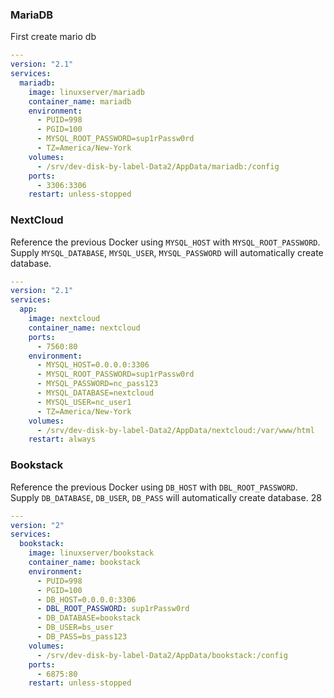 ### MariaDB

First create mario db

```yml
---
version: "2.1"
services:
  mariadb:
    image: linuxserver/mariadb
    container_name: mariadb
    environment:
      - PUID=998
      - PGID=100
      - MYSQL_ROOT_PASSWORD=sup1rPassw0rd
      - TZ=America/New-York
    volumes:
      - /srv/dev-disk-by-label-Data2/AppData/mariadb:/config
    ports:
      - 3306:3306
    restart: unless-stopped
```


### NextCloud

Reference the previous Docker using `MYSQL_HOST` with `MYSQL_ROOT_PASSWORD`. Supply `MYSQL_DATABASE`, `MYSQL_USER`, `MYSQL_PASSWORD` will automatically create database.

```yml
---
version: "2.1"
services:
  app:
    image: nextcloud
    container_name: nextcloud
    ports:
      - 7560:80
    environment:
      - MYSQL_HOST=0.0.0.0:3306 
      - MYSQL_ROOT_PASSWORD=sup1rPassw0rd
      - MYSQL_PASSWORD=nc_pass123
      - MYSQL_DATABASE=nextcloud
      - MYSQL_USER=nc_user1
      - TZ=America/New-York
    volumes:
      - /srv/dev-disk-by-label-Data2/AppData/nextcloud:/var/www/html
    restart: always
```

### Bookstack

Reference the previous Docker using `DB_HOST` with `DBL_ROOT_PASSWORD`. Supply `DB_DATABASE`, `DB_USER`, `DB_PASS` will automatically create database.
28


```yml
---
version: "2"
services:
  bookstack:
    image: linuxserver/bookstack
    container_name: bookstack
    environment:
      - PUID=998
      - PGID=100
      - DB_HOST=0.0.0.0:3306
      - DBL_ROOT_PASSWORD: sup1rPassw0rd
      - DB_DATABASE=bookstack
      - DB_USER=bs_user
      - DB_PASS=bs_pass123
    volumes:
      - /srv/dev-disk-by-label-Data2/AppData/bookstack:/config
    ports:
      - 6875:80
    restart: unless-stopped
```
